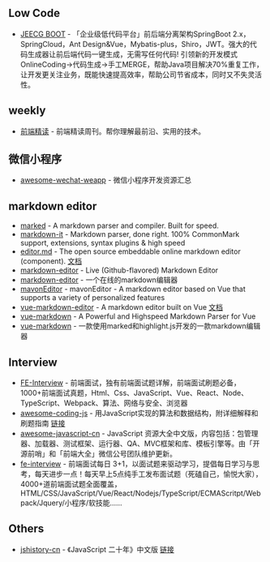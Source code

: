 ## Low Code

- [JEECG BOOT](https://github.com/jeecgboot/jeecg-boot) - 「企业级低代码平台」前后端分离架构SpringBoot 2.x，SpringCloud，Ant Design&Vue，Mybatis-plus，Shiro，JWT。强大的代码生成器让前后端代码一键生成，无需写任何代码! 引领新的开发模式OnlineCoding->代码生成->手工MERGE，帮助Java项目解决70%重复工作，让开发更关注业务，既能快速提高效率，帮助公司节省成本，同时又不失灵活性。

## weekly

- [前端精读](https://github.com/ascoders/weekly) - 前端精读周刊。帮你理解最前沿、实用的技术。

## 微信小程序

- [awesome-wechat-weapp](https://github.com/justjavac/awesome-wechat-weapp#readme) - 微信小程序开发资源汇总

## markdown editor

- [marked](https://github.com/markedjs/marked) - A markdown parser and compiler. Built for speed.
- [markdown-it](https://github.com/markdown-it/markdown-it) - Markdown parser, done right. 100% CommonMark support, extensions, syntax plugins & high speed
- [editor.md](https://github.com/pandao/editor.md) - The open source embeddable online markdown editor (component). [文档](editor.md.ipandao.com/)
- [markdown-editor](https://github.com/jbt/markdown-editor) - Live (Github-flavored) Markdown Editor
- [markdown-editor](https://github.com/zhuiyue132/markdown-editor) - 一个在线的markdown编辑器
- [mavonEditor](https://github.com/hinesboy/mavonEditor) - mavonEditor - A markdown editor based on Vue that supports a variety of personalized features
- [vue-markdown-editor](https://github.com/code-farmer-i/vue-markdown-editor) - A markdown editor built on Vue [文档](http://ckang1229.gitee.io/vue-markdown-editor/zh/)
- [vue-markdown](https://github.com/miaolz123/vue-markdown) - A Powerful and Highspeed Markdown Parser for Vue
- [vue-markdown](https://github.com/zhaoxuhui1122/vue-markdown) - 一款使用marked和highlight.js开发的一款markdown编辑器

## Interview

- [FE-Interview](https://github.com/lgwebdream/FE-Interview#readme) - 前端面试，独有前端面试题详解，前端面试刷题必备，1000+前端面试真题，Html、Css、JavaScript、Vue、React、Node、TypeScript、Webpack、算法、网络与安全、浏览器
- [awesome-coding-js](https://github.com/ConardLi/awesome-coding-js) - 用JavaScript实现的算法和数据结构，附详细解释和刷题指南 [链接](http://www.conardli.top/docs/)
- [awesome-javascript-cn](https://github.com/jobbole/awesome-javascript-cn) - JavaScript 资源大全中文版，内容包括：包管理器、加载器、测试框架、运行器、QA、MVC框架和库、模板引擎等。由「开源前哨」和「前端大全」微信公号团队维护更新。
- [fe-interview](https://github.com/haizlin/fe-interview) - 前端面试每日 3+1，以面试题来驱动学习，提倡每日学习与思考，每天进步一点！每天早上5点纯手工发布面试题（死磕自己，愉悦大家），4000+道前端面试题全面覆盖，HTML/CSS/JavaScript/Vue/React/Nodejs/TypeScript/ECMAScritpt/Webpack/Jquery/小程序/软技能……

## Others

- [jshistory-cn](https://github.com/doodlewind/jshistory-cn) - 《JavaScript 二十年》中文版 [链接](cn.history.js.org)
